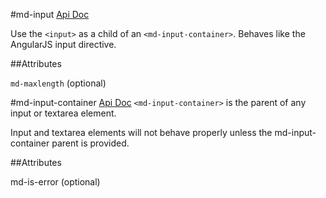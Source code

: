 #md-input
[Api Doc](https://material.angularjs.org/#/api/material.components.input/directive/mdInput)

Use the `<input>` as a child of an `<md-input-container>`.
Behaves like the AngularJS input directive.


##Attributes

`md-maxlength`
(optional)




#md-input-container
[Api Doc](https://material.angularjs.org/#/api/material.components.input/directive/mdInputContainer)
`<md-input-container>` is the parent of any input or textarea element.


Input and textarea elements will not behave properly unless the md-input-container parent is provided.



##Attributes


md-is-error
(optional)